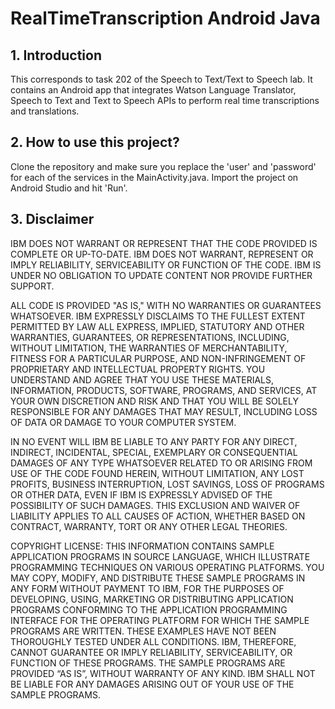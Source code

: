 # RealTimeTranscription Android Java
## 1. Introduction
This corresponds to task 202 of the Speech to Text/Text to Speech lab.
It contains an Android app that integrates Watson Language Translator,
Speech to Text and Text to Speech APIs to perform real time transcriptions
and translations.

## 2. How to use this project?
Clone the repository and make sure you replace the 'user' and 'password'
for each of the services in the MainActivity.java.
Import the project on Android Studio and hit 'Run'.

## 3. Disclaimer
IBM DOES NOT WARRANT OR REPRESENT THAT THE CODE PROVIDED IS COMPLETE OR UP-TO-DATE.  IBM DOES NOT WARRANT,  REPRESENT OR IMPLY RELIABILITY, SERVICEABILITY OR FUNCTION OF THE CODE.  IBM IS UNDER NO OBLIGATION TO UPDATE  CONTENT NOR PROVIDE FURTHER SUPPORT.

ALL CODE IS PROVIDED "AS IS," WITH NO WARRANTIES OR GUARANTEES WHATSOEVER.  IBM EXPRESSLY DISCLAIMS TO THE  FULLEST EXTENT PERMITTED BY LAW ALL EXPRESS, IMPLIED,  STATUTORY AND OTHER WARRANTIES, GUARANTEES, OR  REPRESENTATIONS, INCLUDING, WITHOUT LIMITATION, THE WARRANTIES OF MERCHANTABILITY, FITNESS FOR A PARTICULAR  PURPOSE, AND NON-INFRINGEMENT OF PROPRIETARY AND INTELLECTUAL PROPERTY RIGHTS.  YOU UNDERSTAND AND AGREE THAT  YOU USE THESE MATERIALS, INFORMATION, PRODUCTS, SOFTWARE, PROGRAMS, AND SERVICES, AT YOUR OWN DISCRETION AND  RISK AND THAT YOU WILL BE SOLELY RESPONSIBLE FOR ANY DAMAGES THAT MAY RESULT, INCLUDING LOSS OF DATA OR DAMAGE TO YOUR COMPUTER SYSTEM.

IN NO EVENT WILL IBM BE LIABLE TO ANY PARTY FOR ANY DIRECT, INDIRECT, INCIDENTAL, SPECIAL, EXEMPLARY OR  CONSEQUENTIAL DAMAGES OF ANY TYPE WHATSOEVER RELATED TO OR ARISING FROM USE OF THE CODE FOUND HEREIN, WITHOUT  LIMITATION, ANY LOST PROFITS, BUSINESS INTERRUPTION, LOST SAVINGS, LOSS OF PROGRAMS OR OTHER DATA, EVEN IF IBM IS EXPRESSLY ADVISED OF THE POSSIBILITY OF SUCH DAMAGES. THIS EXCLUSION AND WAIVER OF LIABILITY APPLIES TO ALL CAUSES OF ACTION, WHETHER BASED ON CONTRACT, WARRANTY, TORT OR ANY OTHER LEGAL THEORIES.

COPYRIGHT LICENSE:
THIS INFORMATION CONTAINS SAMPLE APPLICATION PROGRAMS IN SOURCE LANGUAGE, WHICH ILLUSTRATE PROGRAMMING TECHNIQUES ON VARIOUS OPERATING PLATFORMS. YOU MAY COPY, MODIFY, AND DISTRIBUTE THESE SAMPLE PROGRAMS IN ANY FORM WITHOUT PAYMENT TO IBM, FOR THE PURPOSES OF DEVELOPING, USING, MARKETING OR DISTRIBUTING APPLICATION PROGRAMS CONFORMING TO THE APPLICATION PROGRAMMING INTERFACE FOR THE OPERATING PLATFORM FOR WHICH THE SAMPLE PROGRAMS ARE WRITTEN. THESE EXAMPLES HAVE NOT BEEN THOROUGHLY TESTED UNDER ALL CONDITIONS. IBM, THEREFORE, CANNOT GUARANTEE OR IMPLY RELIABILITY, SERVICEABILITY, OR FUNCTION OF THESE PROGRAMS. THE SAMPLE PROGRAMS ARE PROVIDED “AS IS”, WITHOUT WARRANTY OF ANY KIND. IBM SHALL NOT BE LIABLE FOR ANY DAMAGES ARISING OUT OF YOUR USE OF THE SAMPLE PROGRAMS.

